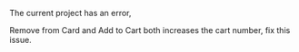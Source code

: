 The current project has an error, 

Remove from Card and Add to Cart both increases the cart number, fix this issue.
